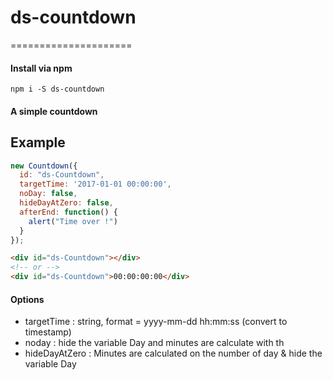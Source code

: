 # ds-countdown
=====================

#### Install via npm ####

```
npm i -S ds-countdown
```

#### A simple countdown  ####
Example
---------------

```javascript
new Countdown({
  id: "ds-Countdown",
  targetTime: '2017-01-01 00:00:00',
  noDay: false,
  hideDayAtZero: false,
  afterEnd: function() {
    alert("Time over !")
  }
});
```

```html
<div id="ds-Countdown"></div>
<!-- or -->
<div id="ds-Countdown">00:00:00:00</div>
```

#### Options 

- targetTime : string, format = yyyy-mm-dd hh:mm:ss (convert to timestamp)
- noday : hide the variable Day and minutes are calculate with th
- hideDayAtZero : Minutes are calculated on the number of day & hide the variable Day
